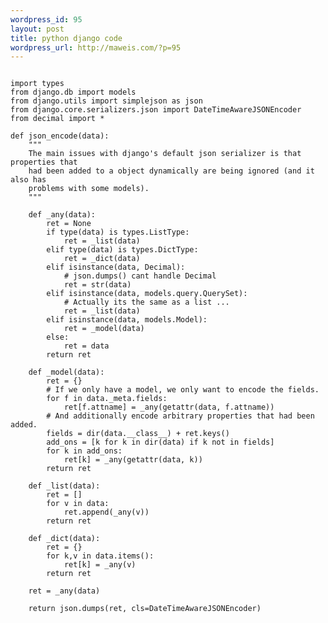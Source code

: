 ```yaml
--- 
wordpress_id: 95
layout: post
title: python django code
wordpress_url: http://maweis.com/?p=95
---
```

<pre><code class="python">
import types
from django.db import models
from django.utils import simplejson as json
from django.core.serializers.json import DateTimeAwareJSONEncoder
from decimal import *

def json_encode(data):
    """ 
    The main issues with django's default json serializer is that properties that
    had been added to a object dynamically are being ignored (and it also has 
    problems with some models).
    """ 

    def _any(data):
        ret = None
        if type(data) is types.ListType:
            ret = _list(data)
        elif type(data) is types.DictType:
            ret = _dict(data)
        elif isinstance(data, Decimal):
            # json.dumps() cant handle Decimal
            ret = str(data)
        elif isinstance(data, models.query.QuerySet):
            # Actually its the same as a list ...
            ret = _list(data)
        elif isinstance(data, models.Model):
            ret = _model(data)
        else:
            ret = data
        return ret

    def _model(data):
        ret = {}
        # If we only have a model, we only want to encode the fields.
        for f in data._meta.fields:
            ret[f.attname] = _any(getattr(data, f.attname))
        # And additionally encode arbitrary properties that had been added.
        fields = dir(data.__class__) + ret.keys()
        add_ons = [k for k in dir(data) if k not in fields]
        for k in add_ons:
            ret[k] = _any(getattr(data, k))
        return ret

    def _list(data):
        ret = []
        for v in data:
            ret.append(_any(v))
        return ret

    def _dict(data):
        ret = {}
        for k,v in data.items():
            ret[k] = _any(v)
        return ret

    ret = _any(data)

    return json.dumps(ret, cls=DateTimeAwareJSONEncoder)
</code></pre>

